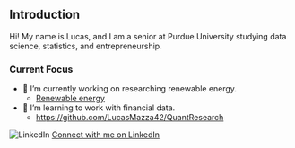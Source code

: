 ## Introduction

Hi! My name is Lucas, and I am a senior at Purdue University studying data science, statistics, and entrepreneurship.



### Current Focus

- 🔭 I’m currently working on researching renewable energy.
    - [Renewable energy ](https://github.com/LucasMazza42/RenewableEnergy)
- 🌱 I’m learning to work with financial data.
    - https://github.com/LucasMazza42/QuantResearch

![LinkedIn](![image](https://github.com/LucasMazza42/LucasMazza42/assets/47802441/4ebb5584-3c21-42db-aa9c-29b61eff97f0)
)
[Connect with me on LinkedIn](https://www.linkedin.com/in/lucas-mazza-8ab9511b5/)

